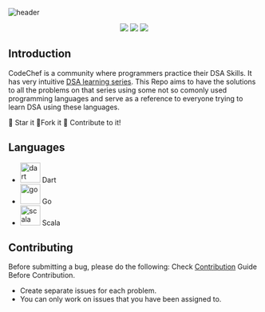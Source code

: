 ![header](https://capsule-render.vercel.app/api?type=rect&color=gradient&height=200&section=footer&text=CodeChef%20LRNDSA%20Solutions&fontSize=70&fontAlignY=70)
<p align="center">
<img src="https://img.shields.io/badge/language-Go-blue?style=for-the-badge">
<img src="https://img.shields.io/badge/language-Scala-red?style=for-the-badge">
<img src="https://img.shields.io/badge/language-Dart-blue?style=for-the-badge">
 </p>
<p align="center">
  
## Introduction

CodeChef is a community where programmers practice their DSA Skills. It has very intuitive [DSA learning series](https://www.codechef.com/LEARNDSA).
This Repo aims to have the solutions to all the problems on that series using some not so comonly used programming languages and serve as a reference to everyone trying to learn DSA using these languages.

:star2: Star it 
:fork_and_knife:Fork it
:handshake: Contribute to it!

## Languages
  - <img src="https://www.vectorlogo.zone/logos/dartlang/dartlang-icon.svg" alt="dart" width="40" height="40"/> Dart
  - <img src="https://devicons.github.io/devicon/devicon.git/icons/go/go-original.svg" alt="go" width="40" height="40"/> Go
  - <img src="https://devicons.github.io/devicon/devicon.git/icons/scala/scala-original.svg" alt="scala" width="40" height="40"/> Scala
  
## Contributing

Before submitting a bug, please do the following:
Check [Contribution](/CONTRIBUTING.md) Guide Before Contribution.

- Create separate issues for each problem.
- You can only work on issues that you have been assigned to.
